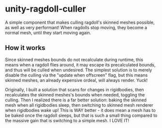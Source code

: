 # unity-ragdoll-culler
A simple component that makes culling ragdoll's skinned meshes possible, as well as very performant! When ragdolls stop moving, they become a normal mesh, until they start moving again. 


## How it works
Since skinned meshes bounds do not recalculate during runtime, this means when a ragdoll flies around, it may escape its precalculated bounds, and thus will be culled when undesired. The simplest solution is to merely disable the culling via the "update when offscreen" flag, but this means skinned meshes, an already expensive ordeal, will always render. Yuck!

Originally, I built a solution that scans for changes in rigidbodies, then recalculates the skinned meshes's bounds when needed, toggling the culling. Then I realized there is a far better solution: baking the skinned mesh when all rigidbodies sleep, then switching to skinned mesh renderer when rigidbodies wake up! This is WAY better - it does mean a mesh has to be baked once the ragdoll sleeps, but that is such a small thing compared to the massive gain that is switching to a simple mesh. I LOVE IT!
